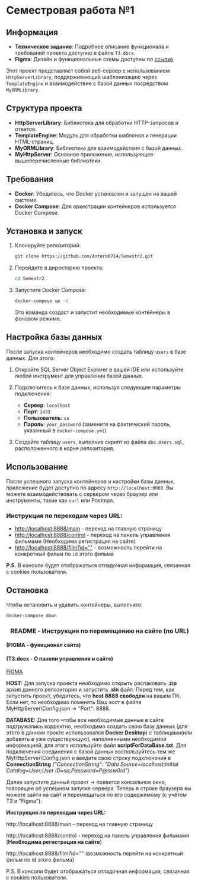 # Семестровая работа №1

## Информация

- **Техническое задание**: Подробное описание функционала и требований проекта доступно в файле `ТЗ.docx`.
- **Figma**: Дизайн и функциональные схемы доступны по [ссылке](https://www.figma.com).

Этот проект представляет собой веб-сервер с использованием `HttpServerLibrary`, поддерживающий шаблонизацию через `TemplateEngine` и взаимодействие с базой данных посредством `MyORMLibrary`.

## Структура проекта

- **HttpServerLibrary**: Библиотека для обработки HTTP-запросов и ответов.
- **TemplateEngine**: Модуль для обработки шаблонов и генерации HTML-страниц.
- **MyORMLibrary**: Библиотека для взаимодействия с базой данных.
- **MyHttpServer**: Основное приложение, использующее вышеперечисленные библиотеки.

## Требования

- **Docker**: Убедитесь, что Docker установлен и запущен на вашей системе.
- **Docker Compose**: Для оркестрации контейнеров используется Docker Compose.

## Установка и запуск

1. Клонируйте репозиторий:

   ```bash
   git clone https://github.com/Antero0714/Semestr2.git
   ```

2. Перейдите в директорию проекта:

   ```bash
   cd Semestr2
   ```

3. Запустите Docker Compose:

   ```bash
   docker-compose up -d
   ```

   Это команда создаст и запустит необходимые контейнеры в фоновом режиме.

## Настройка базы данных

После запуска контейнеров необходимо создать таблицу `users` в базе данных. Для этого:

1. Откройте SQL Server Object Explorer в вашей IDE или используйте любой инструмент для управления базой данных.

2. Подключитесь к базе данных, используя следующие параметры подключения:

   - **Сервер**: `localhost`
   - **Порт**: `1433`
   - **Пользователь**: `sa`
   - **Пароль**: `your_password` (замените на фактический пароль, указанный в `docker-compose.yml`)

3. Создайте таблицу `users`, выполнив скрипт из файла `dbo.Users.sql`, расположенного в корне репозитория.


## Использование

После успешного запуска контейнеров и настройки базы данных, приложение будет доступно по адресу `http://localhost:8080`. Вы можете взаимодействовать с сервером через браузер или инструменты, такие как `curl` или Postman.

### Инструкция по переходам через URL:

- [http://localhost:8888/main](http://localhost:8888/main) - переход на главную страницу
- [http://localhost:8888/control](http://localhost:8888/control) - переход на панель управления фильмами (Необходима регистрация на сайте)
- [http://localhost:8888/film?id=""](http://localhost:8888/film?id="") - возможность перейти на конкретный фильм по `id` этого фильма

**P.S.** В консоли будет отображаться отладочная информация, связанная с cookies пользователя.

## Остановка

Чтобы остановить и удалить контейнеры, выполните:

```bash
docker-compose down
```



<h3 align="center"> README - Инструкция по перемещению на сайте (по URL) </h3>
<h4>(FIGMA - функционал сайта) </h4>
<h4>(ТЗ.docx - О панели управления и сайте) </h4>

[FIGMA](https://www.figma.com/design/27MFM5D4OFnPZgZbwPc4tK/Untitled?node-id=1-1413&t=ab9rq5pXGn4wGg5s-0/)

**HOST:** Для запуска проекта необходимо открыть распаковать .**zip** архив данного репозитория и запустить .**sln** файл. Перед тем, как запустить проект, убедитесь, что **host 8888 свободен** на вашем ПК. Если нет, то необходимо поменять Ваш хост в файле MyHttpServer\Config.json -> "Port": 8888.

**DATABASE:** Для того чтобы все необходимые данные в сайте подгружались корректно, необходимо создать свою базу данных (для этого в данном прокте использовался **Docker Desktop**) с таблицами(или добавить в уже существующую), наполненными необходимой информацией, для этого используйте файл **scriptForDataBase.txt**. 
Для подключения соединения с базой данных воспользуйтесь тем же MyHttpServer\Config.json и введите свою строку подключения в  **ConnectionString** _("ConnectionString": "Data Source=localhost;Initial Catalog=User;User ID=sa;Password=P@ssw0rd")_


Далее запустите данный проект -> появится консольное окно, говорящее об успешном запуске сервера.
Теперь в строке браузера вы можете зайти на сайт и перемещаться по его содержимому (с учётом ТЗ и "Figma"):

**Инструкция по переходам через URL:**

http://localhost:8888/main - переход на главную страницу

http://localhost:8888/control - переход на панель управления фильмами (**Необходима регистрация на сайте**)

http://localhost:8888/film?id="" (возможность перейти на конкретный фильм по id этого фильма)


P.S. В консоли будет отображаться отладочная информация, связанная с cookies пользователя.
